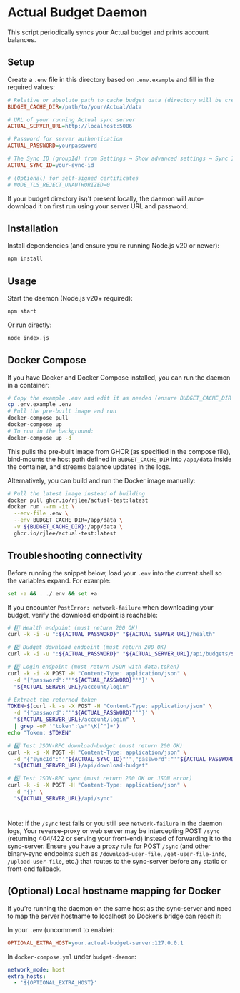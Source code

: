 # Actual Budget Daemon

This script periodically syncs your Actual budget and prints account balances.

## Setup

Create a `.env` file in this directory based on `.env.example` and fill in the required values:

```ini
# Relative or absolute path to cache budget data (directory will be created if missing)
BUDGET_CACHE_DIR=/path/to/your/Actual/data

# URL of your running Actual sync server
ACTUAL_SERVER_URL=http://localhost:5006

# Password for server authentication
ACTUAL_PASSWORD=yourpassword

# The Sync ID (groupId) from Settings → Show advanced settings → Sync ID
ACTUAL_SYNC_ID=your-sync-id

# (Optional) for self-signed certificates
# NODE_TLS_REJECT_UNAUTHORIZED=0
```

If your budget directory isn't present locally, the daemon will auto-download it on first run using your server URL and password.

## Installation

Install dependencies (and ensure you're running Node.js v20 or newer):

```bash
npm install
```

## Usage

Start the daemon (Node.js v20+ required):

```bash
npm start
```

Or run directly:

```bash
node index.js
```

## Docker Compose

If you have Docker and Docker Compose installed, you can run the daemon in a container:

```bash
# Copy the example .env and edit it as needed (ensure BUDGET_CACHE_DIR is an absolute host path)
cp .env.example .env
# Pull the pre-built image and run
docker-compose pull
docker-compose up
# To run in the background:
docker-compose up -d
```

This pulls the pre-built image from GHCR (as specified in the compose file), bind‑mounts the host path defined in `BUDGET_CACHE_DIR` into `/app/data` inside the container, and streams balance updates in the logs.

Alternatively, you can build and run the Docker image manually:

```bash
# Pull the latest image instead of building
docker pull ghcr.io/rjlee/actual-test:latest
docker run --rm -it \
  --env-file .env \
  --env BUDGET_CACHE_DIR=/app/data \
  -v ${BUDGET_CACHE_DIR}:/app/data \
  ghcr.io/rjlee/actual-test:latest
```

## Troubleshooting connectivity

Before running the snippet below, load your `.env` into the current shell so the variables expand. For example:

```bash
set -a && . ./.env && set +a
```

If you encounter `PostError: network-failure` when downloading your budget, verify the download endpoint is reachable:

```bash
# 1️⃣ Health endpoint (must return 200 OK)
curl -k -i -u ":${ACTUAL_PASSWORD}" "${ACTUAL_SERVER_URL}/health"

# 2️⃣ Budget download endpoint (must return 200 OK)
curl -k -i -u ":${ACTUAL_PASSWORD}" "${ACTUAL_SERVER_URL}/api/budgets/${ACTUAL_SYNC_ID}/download"

# 3️⃣ Login endpoint (must return JSON with data.token)
curl -k -i -X POST -H "Content-Type: application/json" \
  -d '{"password":"'"${ACTUAL_PASSWORD}"'"}' \
  "${ACTUAL_SERVER_URL}/account/login"

# Extract the returned token
TOKEN=$(curl -k -s -X POST -H "Content-Type: application/json" \
  -d '{"password":"'"${ACTUAL_PASSWORD}"'"}' \
  "${ACTUAL_SERVER_URL}/account/login" \
  | grep -oP '"token":\s*"\K[^"]+')
echo "Token: $TOKEN"

# 4️⃣ Test JSON-RPC download-budget (must return 200 OK)
curl -k -i -X POST -H "Content-Type: application/json" \
  -d '{"syncId":"'"${ACTUAL_SYNC_ID}"'","password":"'"${ACTUAL_PASSWORD}"'"}' \
  "${ACTUAL_SERVER_URL}/api/download-budget"

# 5️⃣ Test JSON-RPC sync (must return 200 OK or JSON error)
curl -k -i -X POST -H "Content-Type: application/json" \
  -d '{}' \
  "${ACTUAL_SERVER_URL}/api/sync"
```

#

Note: if the `/sync` test fails or you still see `network-failure` in the daemon logs,
Your reverse-proxy or web server may be intercepting POST `/sync` (returning 404/422 or serving your front-end) instead of forwarding it to the sync-server. Ensure you have a proxy rule for POST `/sync` (and other binary‑sync endpoints such as `/download-user-file`, `/get-user-file-info`, `/upload-user-file`, etc.) that routes to the sync-server before any static or front‑end fallback.

## (Optional) Local hostname mapping for Docker

If you’re running the daemon on the same host as the sync-server and need to map
the server hostname to localhost so Docker’s bridge can reach it:

In your `.env` (uncomment to enable):

```ini
OPTIONAL_EXTRA_HOST=your.actual-budget-server:127.0.0.1
```

In `docker-compose.yml` under `budget-daemon`:

```yaml
network_mode: host
extra_hosts:
  - '${OPTIONAL_EXTRA_HOST}'
```
